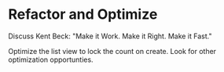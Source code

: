 # Refactor and Optimize

Discuss Kent Beck: "Make it Work.  Make it Right.  Make it Fast."

Optimize the list view to lock the count on create.
Look for other optimization opportunties.


